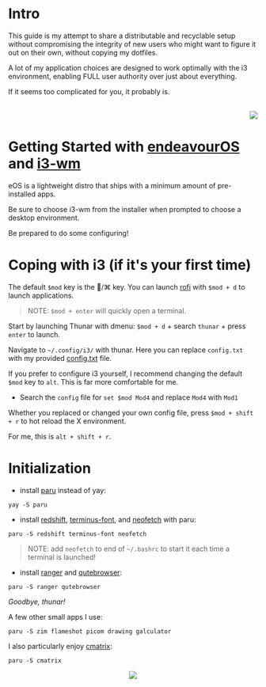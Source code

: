 # Intro

This guide is my attempt to share a distributable and recyclable setup without compromising the integrity of new users who might want to figure it out on their own, without copying my dotfiles.

A lot of my application choices are designed to work optimally with the i3 environment, enabling FULL user authority over just about everything.

If it seems too complicated for you, it probably is.

<br>
<div align="right">
 <a href="">
    <img src="https://github.com/TekkadanPlays/eOS-Dotfiles/blob/main/1706459290178581.png">
  </a>
</div>
  
# Getting Started with [endeavourOS](https://endeavouros.com/) and [i3-wm](https://i3wm.org/)

eOS is a lightweight distro that ships with a minimum amount of pre-installed apps.

Be sure to choose i3-wm from the installer when prompted to choose a desktop environment.

Be prepared to do some configuring!

# Coping with i3 (if it's your first time)

The default ```$mod``` key is the /⌘ key. You can launch [rofi](https://github.com/davatorium/rofi) with ```$mod + d``` to launch applications.

> NOTE: ```$mod + enter``` will quickly open a terminal.

Start by launching Thunar with dmenu: ```$mod + d``` + search ```thunar``` + press ```enter``` to launch.

Navigate to ```~/.config/i3/``` with thunar. Here you can replace ```config.txt``` with my provided [config.txt](https://github.com/TekkadanPlays/Getting-Started-with-eOS/blob/cd9552227b6f4c5f66b166faa395dabeb05afb11/config.txt) file.

If you prefer to configure i3 yourself, I recommend changing the default ```$mod``` key to ```alt```. This is far more comfortable for me.

- Search the ```config``` file for ```set $mod Mod4``` and replace ```Mod4``` with ```Mod1```

Whether you replaced or changed your own config file, press ```$mod + shift + r``` to hot reload the X environment. 

For me, this is ```alt + shift + r```.

# Initialization

- install [paru](https://github.com/Morganamilo/paru) instead of yay:

```
yay -S paru
```

- install [redshift](https://github.com/jonls/redshift), [terminus-font](https://files.ax86.net/terminus-ttf/), and [neofetch](https://github.com/dylanaraps/neofetch) with paru:

```
paru -S redshift terminus-font neofetch
```

> NOTE: add ```neofetch``` to end of ```~/.bashrc``` to start it each time a terminal is launched!

- install [ranger](https://github.com/ranger/ranger) and [qutebrowser](https://qutebrowser.org/): 

```
paru -S ranger qutebrowser
```
*Goodbye, thunar!*

A few other small apps I use: 

```
paru -S zim flameshot picom drawing galculator
```

I also particularly enjoy [cmatrix](https://github.com/abishekvashok/cmatrix): 

```
paru -S cmatrix
```

<div align="center">
 <a href="">
    <img src="https://github.com/abishekvashok/cmatrix/blob/master/data/img/capture_orig.gif">
  </a>
</div>

